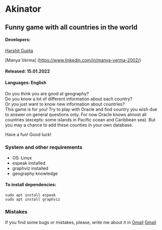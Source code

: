 # Akinator

## Funny game with all countries in the world

#### Developers: 
[Harshit Gupta](https://www.linkedin.com/in/harshitgupta-hmr/) 

[Manya Verma] (https://www.linkedin.com/in/manya-verma-2002/)
#### Released:  15.01.2022
#### Languages: English

Do you think you are good at geography?  
Do you know a lot of different information about each country?  
Or you just want to know new information about countries?  
This game is for you! Try to play with Oracle and find country you wish due to answer on
general questions only. For now Oracle knows almost all countries
(excepts: some islands in Pacific ocean and Caribbean sea).
But you may a chance to add these counties in your own database.

Have a fun! Good luck!

### System and other requirements
* OS: Linux  
* espeak installed
* graphviz installed
* geography knowledge

#### To install dependencies:
    sudo apt install espeak
    sudo apt install graphviz

### Mistakes
If you find some bugs or mistakes, please, write me about it in 
[Gmail](mailto:harshitguptaa2202@gmail.com)
[Gmail](mailto:vermamanya098@gmail.com)
